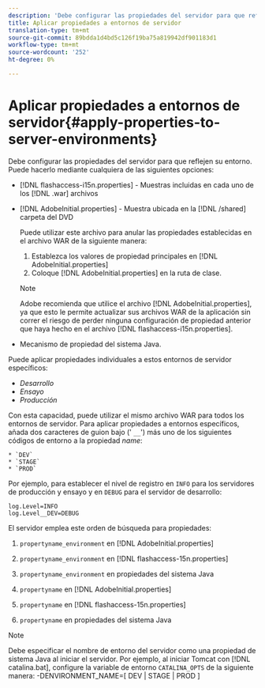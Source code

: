 ```yaml
---
description: 'Debe configurar las propiedades del servidor para que reflejen su entorno. Puede hacerlo utilizando cualquiera de los siguientes métodos: '
title: Aplicar propiedades a entornos de servidor
translation-type: tm+mt
source-git-commit: 89bdda1d4bd5c126f19ba75a819942df901183d1
workflow-type: tm+mt
source-wordcount: '252'
ht-degree: 0%

---
```



# Aplicar propiedades a entornos de servidor{#apply-properties-to-server-environments}

Debe configurar las propiedades del servidor para que reflejen su entorno. Puede hacerlo mediante cualquiera de las siguientes opciones:

* [!DNL flashaccess-i15n.properties] - Muestras incluidas en cada uno de los  [!DNL .war] archivos

* [!DNL AdobeInitial.properties] - Muestra ubicada en la  [!DNL /shared] carpeta del DVD

   Puede utilizar este archivo para anular las propiedades establecidas en el archivo WAR de la siguiente manera:

   1. Establezca los valores de propiedad principales en [!DNL AdobeInitial.properties]
   1. Coloque [!DNL AdobeInitial.properties] en la ruta de clase.

   >[!NOTE]
   >
   >Adobe recomienda que utilice el archivo [!DNL AdobeInitial.properties], ya que esto le permite actualizar sus archivos WAR de la aplicación sin correr el riesgo de perder ninguna configuración de propiedad anterior que haya hecho en el archivo [!DNL flashaccess-i15n.properties].

* Mecanismo de propiedad del sistema Java.

Puede aplicar propiedades individuales a estos entornos de servidor específicos:

* *Desarrollo*
* *Ensayo*
* *Producción*

Con esta capacidad, puede utilizar el mismo archivo WAR para todos los entornos de servidor. Para aplicar propiedades a entornos específicos, añada dos caracteres de guion bajo (&#39; `__`&#39;) más uno de los siguientes códigos de entorno a la propiedad *name*:

    * `DEV`
    * `STAGE`
    * `PROD`

<!--<a id="example_A7A58E3EE8DA4114B4F7A9EEB69D50CA"></a>-->

Por ejemplo, para establecer el nivel de registro en `INFO` para los servidores de producción y ensayo y en `DEBUG` para el servidor de desarrollo:

```
log.Level=INFO  
log.Level__DEV=DEBUG 
```

El servidor emplea este orden de búsqueda para propiedades:

1. `propertyname_environment` en  [!DNL AdobeInitial.properties]

1. `propertyname_environment` en  [!DNL flashaccess-15n.properties]

1. `propertyname_environment` en propiedades del sistema Java
1. `propertyname` en  [!DNL AdobeInitial.properties]

1. `propertyname` en  [!DNL flashaccess-15n.properties]

1. `propertyname` en propiedades del sistema Java

>[!NOTE]
>
>Debe especificar el nombre de entorno del servidor como una propiedad de sistema Java al iniciar el servidor. Por ejemplo, al iniciar Tomcat con [!DNL catalina.bat], configure la variable de entorno `CATALINA_OPTS` de la siguiente manera:
>-DENVIRONMENT_NAME=[ DEV | STAGE | PROD ]
